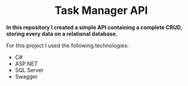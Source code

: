 <h1 align=center>Task Manager API</h1>

<strong>In this repository I created a simple API containing a complete CRUD, storing every data on a relational database.</strong>
<p>For this project I used the following technologies:</p>
<ul>
  <li>C#</li>
  <li>ASP.NET</li>
  <li>SQL Server</li>
  <li>Swagger</li>
</ul>
